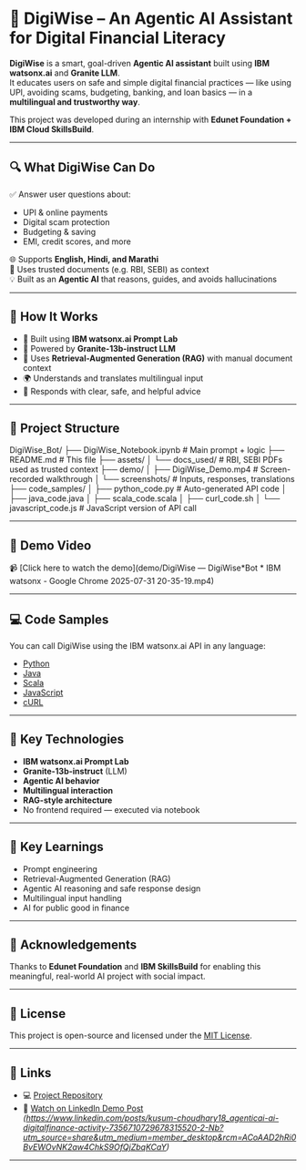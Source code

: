 # 💬 DigiWise – An Agentic AI Assistant for Digital Financial Literacy

**DigiWise** is a smart, goal-driven **Agentic AI assistant** built using **IBM watsonx.ai** and **Granite LLM**.  
It educates users on safe and simple digital financial practices — like using UPI, avoiding scams, budgeting, banking, and loan basics — in a **multilingual and trustworthy way**.

This project was developed during an internship with **Edunet Foundation + IBM Cloud SkillsBuild**.

---

## 🔍 What DigiWise Can Do

✅ Answer user questions about:

- UPI & online payments
- Digital scam protection
- Budgeting & saving
- EMI, credit scores, and more

🌐 Supports **English, Hindi, and Marathi**  
🧠 Uses trusted documents (e.g. RBI, SEBI) as context  
💡 Built as an **Agentic AI** that reasons, guides, and avoids hallucinations

---

## 🧠 How It Works

- 🔗 Built using **IBM watsonx.ai Prompt Lab**
- 🧠 Powered by **Granite-13b-instruct LLM**
- 📑 Uses **Retrieval-Augmented Generation (RAG)** with manual document context
- 🌍 Understands and translates multilingual input
- 🎯 Responds with clear, safe, and helpful advice

---

## 📂 Project Structure

DigiWise_Bot/
├── DigiWise_Notebook.ipynb # Main prompt + logic
├── README.md # This file
├── assets/
│ └── docs_used/ # RBI, SEBI PDFs used as trusted context
├── demo/
│ ├── DigiWise_Demo.mp4 # Screen-recorded walkthrough
│ └── screenshots/ # Inputs, responses, translations
├── code_samples/
│ ├── python_code.py # Auto-generated API code
│ ├── java_code.java
│ ├── scala_code.scala
│ ├── curl_code.sh
│ └── javascript_code.js # JavaScript version of API call

---

## 🎥 Demo Video

📹 [Click here to watch the demo](demo/DigiWise — DigiWise*Bot * IBM watsonx - Google Chrome 2025-07-31 20-35-19.mp4)

---

## 💻 Code Samples

You can call DigiWise using the IBM watsonx.ai API in any language:

- [Python](Code_samples/python_code.py)
- [Java](Code_samples/java_code.java)
- [Scala](Code_samples/scala_code.scala)
- [JavaScript](Code_samples/javascript_code.js)
- [cURL](Code_samples/curl_code.sh)

---

## 🔑 Key Technologies

- **IBM watsonx.ai Prompt Lab**
- **Granite-13b-instruct** (LLM)
- **Agentic AI behavior**
- **Multilingual interaction**
- **RAG-style architecture**
- No frontend required — executed via notebook

---

## 🧠 Key Learnings

- Prompt engineering
- Retrieval-Augmented Generation (RAG)
- Agentic AI reasoning and safe response design
- Multilingual input handling
- AI for public good in finance

---

## 🙌 Acknowledgements

Thanks to **Edunet Foundation** and **IBM SkillsBuild** for enabling this meaningful, real-world AI project with social impact.

---

## 📄 License

This project is open-source and licensed under the [MIT License](LICENSE).

---

## 🔗 Links

- 💻 [Project Repository](https://github.com/Kusumchoudhary08/DigiWise_Bot)
- 🔗 [Watch on LinkedIn Demo Post](#) _(https://www.linkedin.com/posts/kusum-choudhary18_agenticai-ai-digitalfinance-activity-7356710729678315520-2-Nb?utm_source=share&utm_medium=member_desktop&rcm=ACoAAD2hRi0BvEWOvNK2aw4ChkS9OfQjZbqKCaY)_

---
